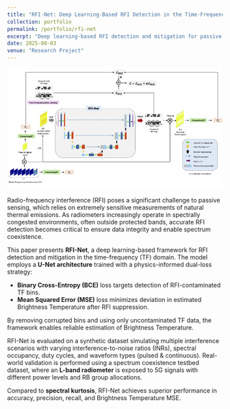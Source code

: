 ```yaml
---
title: "RFI-Net: Deep Learning-Based RFI Detection in the Time-Frequency Domain"
collection: portfolio
permalink: /portfolio/rfi-net
excerpt: "Deep learning-based RFI detection and mitigation for passive sensing using a dual-loss U-Net architecture. 1<br/><img src='/images/500x300.png'>"
date: 2025-08-03
venue: "Research Project"
---
```


![RFI-Net Overview](/images/over_rfi_net_final.png)

Radio-frequency interference (RFI) poses a significant challenge to passive sensing, which relies on extremely sensitive measurements of natural thermal emissions. As radiometers increasingly operate in spectrally congested environments, often outside protected bands, accurate RFI detection becomes critical to ensure data integrity and enable spectrum coexistence.

This paper presents **RFI-Net**, a deep learning-based framework for RFI detection and mitigation in the time-frequency (TF) domain. The model employs a **U-Net architecture** trained with a physics-informed dual-loss strategy:

- **Binary Cross-Entropy (BCE)** loss targets detection of RFI-contaminated TF bins.
- **Mean Squared Error (MSE)** loss minimizes deviation in estimated Brightness Temperature after RFI suppression.

By removing corrupted bins and using only uncontaminated TF data, the framework enables reliable estimation of Brightness Temperature.

RFI-Net is evaluated on a synthetic dataset simulating multiple interference scenarios with varying interference-to-noise ratios (INRs), spectral occupancy, duty cycles, and waveform types (pulsed & continuous). Real-world validation is performed using a spectrum coexistence testbed dataset, where an **L-band radiometer** is exposed to 5G signals with different power levels and RB group allocations.

Compared to **spectral kurtosis**, RFI-Net achieves superior performance in accuracy, precision, recall, and Brightness Temperature MSE.
